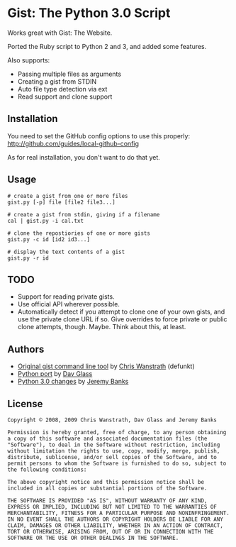 Gist: The Python 3.0 Script
===========================

Works great with Gist: The Website.

Ported the Ruby script to Python 2 and 3, and added some features.

Also supports:

 * Passing multiple files as arguments
 * Creating a gist from STDIN
 * Auto file type detection via ext
 * Read support and clone support

Installation
------------

You need to set the GitHub config options to use this properly:
http://github.com/guides/local-github-config

As for real installation, you don't want to do that yet.

Usage
-----

	# create a gist from one or more files
	gist.py [-p] file [file2 file3...]
	
	# create a gist from stdin, giving if a filename
	cal | gist.py -i cal.txt
	
	# clone the repostiories of one or more gists
	gist.py -c id [id2 id3...]
	
	# display the text contents of a gist
	gist.py -r id

TODO
----

* Support for reading private gists.
* Use official API wherever possible.
* Automatically detect if you attempt to clone one of your own gists,
  and use the private clone URL if so. Give overrides to force private
  or public clone attempts, though. Maybe. Think about this, at least.

Authors
-------

* [Original gist command line tool](http://github.com/defunkt/gist/) by [Chris Wanstrath](http://github.com/defunkt) (defunkt)
* [Python port](http://github.com/davglass/) by [Dav Glass](http://github.com/davglass)
* [Python 3.0 changes](http://github.com/JeremyBanks/gist/) by [Jeremy Banks](http://github.com/jeremybanks)

License
-------

	Copyright © 2008, 2009 Chris Wanstrath, Dav Glass and Jeremy Banks
	
	Permission is hereby granted, free of charge, to any person obtaining
	a copy of this software and associated documentation files (the
	"Software"), to deal in the Software without restriction, including
	without limitation the rights to use, copy, modify, merge, publish,
	distribute, sublicense, and/or sell copies of the Software, and to
	permit persons to whom the Software is furnished to do so, subject to
	the following conditions:
	
	The above copyright notice and this permission notice shall be
	included in all copies or substantial portions of the Software.
	
	THE SOFTWARE IS PROVIDED "AS IS", WITHOUT WARRANTY OF ANY KIND,
	EXPRESS OR IMPLIED, INCLUDING BUT NOT LIMITED TO THE WARRANTIES OF
	MERCHANTABILITY, FITNESS FOR A PARTICULAR PURPOSE AND NONINFRINGEMENT.
	IN NO EVENT SHALL THE AUTHORS OR COPYRIGHT HOLDERS BE LIABLE FOR ANY
	CLAIM, DAMAGES OR OTHER LIABILITY, WHETHER IN AN ACTION OF CONTRACT,
	TORT OR OTHERWISE, ARISING FROM, OUT OF OR IN CONNECTION WITH THE
	SOFTWARE OR THE USE OR OTHER DEALINGS IN THE SOFTWARE.
